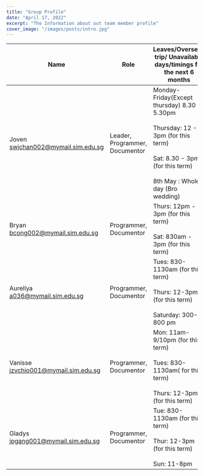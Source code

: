 ```yaml
---
title: "Group Profile"
date: "April 17, 2022"
excerpt: "The Information about out team member profile"
cover_image: "/images/posts/intro.jpg"
---
```


| Name                                     | Role                           | Leaves/Overseas trip/ Unavailable days/timings for the next 6 months                                                                                                         |
| ---------------------------------------- | ------------------------------ | ---------------------------------------------------------------------------------------------------------------------------------------------------------------------------- |
| Joven<br/>swjchan002@mymail.sim.edu.sg   | Leader, Programmer, Documentor | Monday-Friday(Except thursday) 8.30 - 5.30pm<br/><br/>Thursday: 12 - 3pm (for this term)<br/><br/>Sat: 8.30 - 3pm (for this term)<br/><br/>8th May : Whole day (Bro wedding) |
| Bryan<br/>bcong002@mymail.sim.edu.sg     | Programmer, Documentor         | Thurs: 12pm - 3pm (for this term)<br/><br/>Sat: 830am - 3pm (for this term)                                                                                                  |
| Aurellya<br/>a036@mymail.sim.edu.sg      | Programmer, Documentor         | Tues: 830-1130am (for this term)<br/><br/>Thurs: 12-3pm (for this term)<br/><br/>Saturday: 300-800 pm                                                                        |
| Vanisse<br/>jzvchio001@mymail.sim.edu.sg | Programmer, Documentor         | Mon: 11am-9/10pm (for this term)<br/><br/>Tues: 830-1130am( for this term)<br/><br/>Thurs: 12-3pm (for this term)                                                            |
| Gladys<br/>jpgang001@mymail.sim.edu.sg   | Programmer, Documentor         | Tue: 830-1130am (for this term)<br/><br/>Thur: 12-3pm (for this term)<br/><br/>Sun: 11-8pm                                                                                   |
